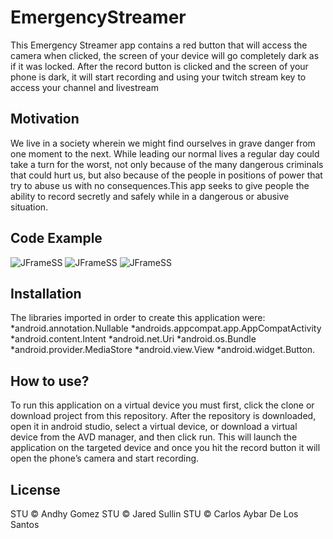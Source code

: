 # EmergencyStreamer
This Emergency Streamer app contains a red button that will access the camera when clicked, the screen of your device will go completely dark as if it was locked. After the record button is clicked and the screen of your phone is dark, it will start recording and using your twitch stream key to access your channel and livestream
 
## Motivation
We live in a society wherein we might find ourselves in grave danger from one moment to the next. While leading our normal lives a regular day could take a turn for the worst, not only because of the many dangerous criminals that could hurt us, but also because of the people in positions of power that try to abuse us with no consequences.This app seeks to give people the ability to record secretly and safely while in a dangerous or abusive situation. 

## Code Example
![JFrameSS]()
![JFrameSS]()
![JFrameSS]()

## Installation
The libraries imported in order to create this application were:
*android.annotation.Nullable
*androids.appcompat.app.AppCompatActivity
*android.content.Intent
*android.net.Uri
*android.os.Bundle
*android.provider.MediaStore
*android.view.View
*android.widget.Button.

## How to use?
To run this application on a virtual device you must first, click the clone or download project from this repository. After the repository is downloaded, open it in android studio, select a virtual device, or download a virtual device from the AVD manager, and then click run. This will launch the application on the targeted device and once you hit the record button it will open the phone’s camera and start recording. 

## License
STU © Andhy Gomez
STU © Jared Sullin
STU © Carlos Aybar De Los Santos
